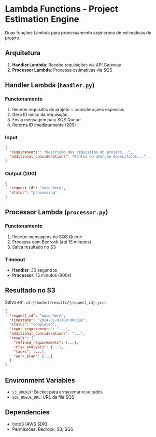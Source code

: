 # Lambda Functions - Project Estimation Engine

Duas funções Lambda para processamento assíncrono de estimativas de projeto.

## Arquitetura

1. **Handler Lambda**: Recebe requisições via API Gateway
2. **Processor Lambda**: Processa estimativas via SQS

## Handler Lambda (`handler.py`)

### Funcionamento
1. Recebe requisitos do projeto + considerações especiais
2. Gera ID único da requisição
3. Envia mensagem para SQS Queue
4. Retorna ID imediatamente (200)

### Input
```json
{
  "requirements": "Descrição dos requisitos do projeto...",
  "additional_considerations": "Pontos de atenção específicos..."
}
```

### Output (200)
```json
{
  "request_id": "uuid-here",
  "status": "processing"
}
```

## Processor Lambda (`processor.py`)

### Funcionamento
1. Recebe mensagens do SQS Queue
2. Processa com Bedrock (até 15 minutos)
3. Salva resultado no S3

### Timeout
- **Handler**: 30 segundos
- **Processor**: 15 minutos (900s)

## Resultado no S3

Salvo em: `s3://bucket/results/{request_id}.json`

```json
{
  "request_id": "uuid-here",
  "timestamp": "2024-01-01T00:00:00Z",
  "status": "completed",
  "input_requirements": "...",
  "additional_considerations": "...",
  "result": {
    "refined_requirements": {...},
    "risk_analysis": {...},
    "tasks": [...],
    "work_plan": {...}
  }
}
```

## Environment Variables

- `S3_BUCKET`: Bucket para armazenar resultados
- `SQS_QUEUE_URL`: URL da fila SQS

## Dependencies

- boto3 (AWS SDK)
- Permissões: Bedrock, S3, SQS
